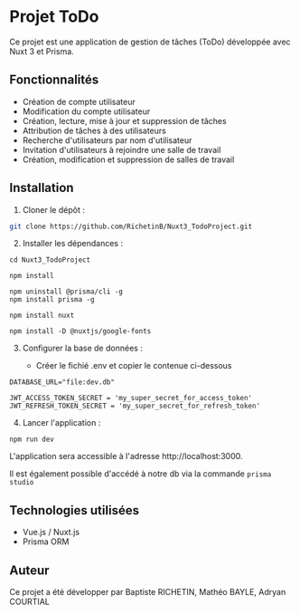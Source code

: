# Projet ToDo

Ce projet est une application de gestion de tâches (ToDo) développée avec Nuxt 3 et Prisma.

## Fonctionnalités

- Création de compte utilisateur
- Modification du compte utilisateur
- Création, lecture, mise à jour et suppression de tâches
- Attribution de tâches à des utilisateurs
- Recherche d'utilisateurs par nom d'utilisateur
- Invitation d'utilisateurs à rejoindre une salle de travail
- Création, modification et suppression de salles de travail

## Installation

1. Cloner le dépôt :

```bash
git clone https://github.com/RichetinB/Nuxt3_TodoProject.git
```

2. Installer les dépendances :

```
cd Nuxt3_TodoProject

npm install

npm uninstall @prisma/cli -g
npm install prisma -g

npm install nuxt

npm install -D @nuxtjs/google-fonts
```

3. Configurer la base de données :
   
   - Créer le fichié .env et copier le contenue ci-dessous
  
```
DATABASE_URL="file:dev.db"

JWT_ACCESS_TOKEN_SECRET = 'my_super_secret_for_access_token'
JWT_REFRESH_TOKEN_SECRET = 'my_super_secret_for_refresh_token'
```

4. Lancer l'application :

```
npm run dev
```
L'application sera accessible à l'adresse http://localhost:3000.

Il est également possible d'accédé à notre db via la commande ```prisma studio```

## Technologies utilisées

- Vue.js / Nuxt.js
- Prisma ORM

## Auteur

Ce projet a été développer par Baptiste RICHETIN, Mathéo BAYLE, Adryan COURTIAL